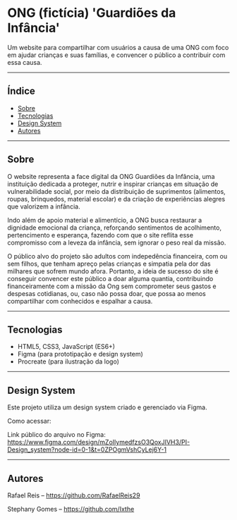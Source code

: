 # ONG (fictícia) 'Guardiões da Infância'

Um website para compartilhar com usuários a causa de uma ONG com foco em ajudar crianças e suas famílias, e convencer o público a contribuir com essa causa. 

---

## Índice

- [Sobre](#Sobre)
- [Tecnologias](#Tecnologias)
- [Design System](#Design-system)
- [Autores](#Autores)

---

## Sobre

O website representa a face digital da ONG Guardiões da Infância, uma instituição dedicada a proteger, nutrir e inspirar crianças em situação de vulnerabilidade social, por meio da distribuição de suprimentos (alimentos, roupas, brinquedos, material escolar) e da criação de experiências alegres que valorizem a infância.

Indo além de apoio material e alimentício, a ONG busca restaurar a dignidade emocional da criança, reforçando sentimentos de acolhimento, pertencimento e esperança, fazendo com que o site reflita esse compromisso com a leveza da infância, sem ignorar o peso real da missão.

O público alvo do projeto são adultos com indepedência financeira, com ou sem filhos, que tenham apreço pelas crianças e simpatia pela dor das milhares que sofrem mundo afora. 
Portanto, a ideia de sucesso do site é conseguir convencer este público a doar alguma quantia, contribuindo financeiramente com a missão da Ong sem comprometer seus gastos e despesas cotidianas, ou, caso não possa doar, que possa ao menos compartilhar com conhecidos e espalhar a causa. 

---

## Tecnologias

- HTML5, CSS3, JavaScript (ES6+)
- Figma (para prototipação e design system)
- Procreate (para ilustração da logo)

---

## Design System
Este projeto utiliza um design system criado e gerenciado via Figma.

Como acessar:

Link público do arquivo no Figma: https://www.figma.com/design/mZoIlymedfzsO3QoxJIVH3/PI-Design_system?node-id=0-1&t=0ZPOgmVshCyLej6Y-1

---

## Autores
Rafael Reis – https://github.com/RafaelReis29

Stephany Gomes – https://github.com/Ixthe
